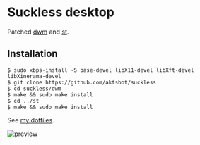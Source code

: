 # Suckless desktop

Patched [dwm](https://dwm.suckless.org/) and [st](https://st.suckless.org/).

## Installation

```
$ sudo xbps-install -S base-devel libX11-devel libXft-devel libXinerama-devel
$ git clone https://github.com/aktsbot/suckless
$ cd suckless/dwm
$ make && sudo make install
$ cd ../st
$ make && sudo make install
```

See [my dotfiles](https://github.com/aktsbot/dotfiles/).

![preview](https://www.aktsbot.in/pub/scrots/dwm_suckless_01.png)

